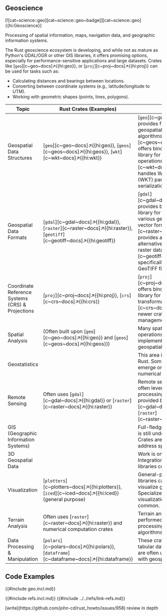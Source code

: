 ## Geoscience

[![cat~science::geo][cat~science::geo~badge]][cat~science::geo]{{hi:Geoscience}}

Processing of spatial information, maps, navigation data, and geographic information systems.

The Rust geoscience ecosystem is developing, and while not as mature as Python's GDAL/OGR or other GIS libraries, it offers promising options, especially for performance-sensitive applications and large datasets. Crates like [`geo`][c~geo~docs]↗{{hi:geo}}, or [`proj`][c~proj~docs]↗{{hi:proj}} can be used for tasks such as:

- Calculating distances and bearings between locations.
- Converting between coordinate systems (e.g., latitude/longitude to UTM).
- Working with geometric shapes (points, lines, polygons).

| Topic | Rust Crates (Examples) | Notes |
|---|---|---|
| Geospatial Data Structures | [`geo`][c~geo~docs]↗{{hi:geo}}, [`geos`][c~geos~docs]↗{{hi:geos}}, [`wkt`][c~wkt~docs]↗{{hi:wkt}} | [`geo`][c~geo~docs]↗{{hi:geo}} provides fundamental geospatial types and algorithms. [`geos`][c~geos~docs]↗{{hi:geos}} offers bindings to the GEOS library for more advanced operations. [`wkt`][c~wkt~docs]↗{{hi:wkt}} handles Well-Known Text (WKT) parsing and serialization. |
| Geospatial Data Formats | [`gdal`][c~gdal~docs]↗{{hi:gdal}}, [`raster`][c~raster~docs]↗{{hi:raster}}, [`geotiff`][c~geotiff~docs]↗{{hi:geotiff}} | [`gdal`][c~gdal~docs]↗{{hi:gdal}} provides bindings to the GDAL library for reading and writing various geospatial raster and vector formats. [`raster`][c~raster~docs]↗{{hi:raster}} provides a pure Rust alternative for working with raster data. [`geotiff`][c~geotiff~docs]↗{{hi:geotiff}} specifically focuses on GeoTIFF files. |
| Coordinate Reference Systems (CRS) & Projections | [`proj`][c~proj~docs]↗{{hi:proj}}, [`crs`][c~crs~docs]↗{{hi:crs}} | [`proj`][c~proj~docs]↗{{hi:proj}} offers bindings to the PROJ library for coordinate transformations. [`crs`][c~crs~docs]↗{{hi:crs}} is a newer crate focused on CRS management in Rust. |
| Spatial Analysis | (Often built upon [`geo`][c~geo~docs]↗{{hi:geo}} and [`geos`][c~geos~docs]↗{{hi:geos}}) | Many spatial analysis operations can be implemented using the core geospatial crates. |
| Geostatistics | | This area is still developing in Rust. Some crates might emerge or be based on numerical computation crates. |
| Remote Sensing | Often uses [`gdal`][c~gdal~docs]↗{{hi:gdal}} or [`raster`][c~raster~docs]↗{{hi:raster}} | Remote sensing applications often leverage raster processing capabilities provided by crates like [`gdal`][c~gdal~docs]↗{{hi:gdal}} or [`raster`][c~raster~docs]↗{{hi:raster}}. |
| GIS (Geographic Information Systems) | | Full-fledged GIS functionality is still under development. Crates are emerging to address specific aspects. |
| 3D Geospatial Data | | Work is ongoing in this area. Integration with 3D graphics libraries could be a direction. |
| Visualization | [`plotters`][c~plotters~docs]↗{{hi:plotters}}, [`iced`][c~iced~docs]↗{{hi:iced}} (general purpose) | General-purpose plotting libraries can be used to visualize geospatial data. Specialized geospatial visualization crates are less common. |
| Terrain Analysis | Often uses [`raster`][c~raster~docs]↗{{hi:raster}} and numerical computation crates | Terrain analysis can be performed using raster processing and numerical algorithms. |
| Data Processing & Manipulation | [`polars`][c~polars~docs]↗{{hi:polars}}, [`dataframe`][c~dataframe~docs]↗{{hi:dataframe}} | These crates are useful for tabular data processing and are often used in conjunction with geospatial data. |

## Code Examples

{{#include geo.incl.md}}

{{#include refs.incl.md}}
{{#include ../../refs/link-refs.md}}

<div class="hidden">
[write](https://github.com/john-cd/rust_howto/issues/958)
review in depth
</div>

